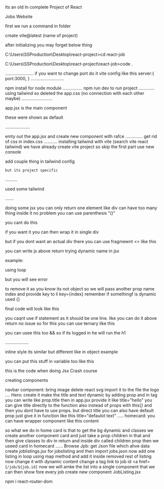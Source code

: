 Its an old In complete Project of React


Jobs Website

first we run a command in folder 

create vite@latest (name of project)

after initializing you may forget below thing

C:\Users\SSProduction\Desktop\react-project>cd react-job

C:\Users\SSProduction\Desktop\react-project\react-job>code .

.......................
if you want to change port do it vite config
like this
server:{
    port:3000,
  } 
  ...........................

  npm install for node module
  ................
  npm run dev
  to run project
  .............
  using tailwind so deleted the app.css (no connection with each other maybe)
  .........................

  app.jsx is the main component 

these were shown as default 
<!-- 
import { useState } from 'react'
import reactLogo from './assets/react.svg'
import viteLogo from '/vite.svg'
import './App.css'

function App() {
  const [count, setCount] = useState(0)

  return (
    <>
      <div>
        <a href="https://vitejs.dev" target="_blank">
          <img src={viteLogo} className="logo" alt="Vite logo" />
        </a>
        <a href="https://react.dev" target="_blank">
          <img src={reactLogo} className="logo react" alt="React logo" />
        </a>
      </div>
      <h1>Vite + React</h1>
      <div className="card">
        <button onClick={() => setCount((count) => count + 1)}>
          count is {count}
        </button>
        <p>
          Edit <code>src/App.jsx</code> and save to test HMR
        </p>
      </div>
      <p className="read-the-docs">
        Click on the Vite and React logos to learn more
      </p>
    </>
  )
}

export default App -->


  ....................

emty out the app.jsx and create new component with rafce
..............
get rid of css in index.css
...........
installing tailwind with vite (search vite react tailwind)
we have already create vite project so skip the first part 
use new console

add couple thing in tailwind config
 <!-- extend: {
      fontFamily: {
        sans: ['roboto' , 'sans-serif']
      },
      gridTemplateColumns: {
        '70/30': '70% 28%'
      }
    }, -->
    but its project specific 

    

..........

used some tailwind

 <!-- <div className='text-5xl'>app</div> -->
 .......

 doing some jsx 
 you can only return one element like div can have too many thing inside it no problem 
 you can use parenthesis "()"

 you cant do this
   <!-- return (
  
      <div className='text-5xl'>app</div>
    
  <p>sdfaf</p>
  ) -->
  if you want it you can then wrap it in single div <div>
  but if you dont want an actual div there you can use fragmewnt <>
like this
  <!-- 
  <>
      <div className='text-5xl'>app</div>
    
  <p>sdfaf</p>
  </>
   -->

   you can write js above return
   trying dynamic name in jsx

   example:

   <!-- const App = () => {
  const name = 'John';
  return (
  <>
      <div className='text-5xl'>app</div>
    
  <p>hello {name}</p>
  </>
  ) 
} -->

using loop 
 <!-- <ul>
    {names.map((name)=>(
      <li>{name}</li>
    ))}
  </ul> -->
but you will see error
 <!-- Warning: Each child in a list should have a unique "key" prop. -->
 to remove it as you know its not object so we will pass another prop name index and provide key to li key={index} 
 remember if somethingf is dynamic used {}

 final code will look like this 
  <!-- <ul>
    {names.map((name,index)=>(
      <li key={index}>{name}</li>
    ))}
  </ul> -->
  you caqnt use if statement as it should be one line. like you can do it above return no issue
  so for this you can use ternary
  like this
   <!--
  const loggedin = true
    { loggedin ? <h1>hello member</h1> : 'please4 loggedin'} 
   -->
   you can usee this too && so if its logged in he will run the h1

   ...................

   inline style 
   its similar but different like in object 
   example
   <!-- <p style={{color:'red',fontSize:'40px'}}></p> -->

   you can put this stuff in variable too 
   like this 
   <!--
    const style = {
  color: 'blue',
  fontSize:'30px',
  backgroundColor: 'black'
}

 <ul style={style}> 
 
 -->

 this is the code when doing Jsx Crash course
<!--
 import React from 'react'

const App = () => {
  const name = 'John';
const x = 10;
const y = 20;
const names = ['brad', 'johnny', 'jim', 'ken']
const loggedin = true
const style = {
  color: 'blue',
  fontSize:'30px',
  backgroundColor: 'black'
}
  return (
  <>
      <div className='text-5xl'>app</div>
    
  <p>hello {name}</p>
  <p style={{color:'red',fontSize:'40px'}}>the sum of  {x} and {y} is {x + y}</p>
  <ul style={style}>
    {names.map((name,index)=>(
      <li key={index}>{name}</li>
    ))}
  </ul>
  { loggedin ? <h1>hello member</h1> : 'please4 loggedin'}
  </>
  )
}

export default App
  -->

creating components

navbar component:
bring image 
delete react svg
import it to the file the logo
....
Hero:
create it 
make the title and text dynamic by adding prop and in tag you can write like prop.title
then in app.jsx provide it like title="hello"
you can give title directly to the function also instead of props with this{} and then you dont have to use props. but direct title
you can also have default prop just give it in function like this title="defaulot text"
.....
homecard:
you can have wrapper component like this
<card/>
content
<card/>

so what we do in home card is that to get the bg dynamic and classes we create another component card and just take a prop children in that and then give classes to div in return and inside div called children prop then we useed card in homecard 
......
Browse Jpb:
get Json file which ahve data
create joblistings.jsx for jobslisting and then import jobs.json
now add one listing in loop using map method and add it inside removed rest of listing now change it with dynamic content
change a tag link to job id <a href={`/job/${job.id}`
now we will amke the list into a single component that we can then show fore every job
create new component JobListing.jsx




npm i react-router-dom
